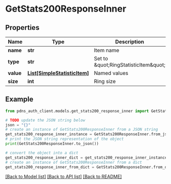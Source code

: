 # GetStats200ResponseInner


## Properties

Name | Type | Description | Notes
------------ | ------------- | ------------- | -------------
**name** | **str** | Item name | [optional] 
**type** | **str** | Set to \&quot;RingStatisticItem\&quot; | [optional] 
**value** | [**List[SimpleStatisticItem]**](SimpleStatisticItem.md) | Named values | [optional] 
**size** | **int** | Ring size | [optional] 

## Example

```python
from pdns_auth_client.models.get_stats200_response_inner import GetStats200ResponseInner

# TODO update the JSON string below
json = "{}"
# create an instance of GetStats200ResponseInner from a JSON string
get_stats200_response_inner_instance = GetStats200ResponseInner.from_json(json)
# print the JSON string representation of the object
print(GetStats200ResponseInner.to_json())

# convert the object into a dict
get_stats200_response_inner_dict = get_stats200_response_inner_instance.to_dict()
# create an instance of GetStats200ResponseInner from a dict
get_stats200_response_inner_from_dict = GetStats200ResponseInner.from_dict(get_stats200_response_inner_dict)
```
[[Back to Model list]](../README.md#documentation-for-models) [[Back to API list]](../README.md#documentation-for-api-endpoints) [[Back to README]](../README.md)


